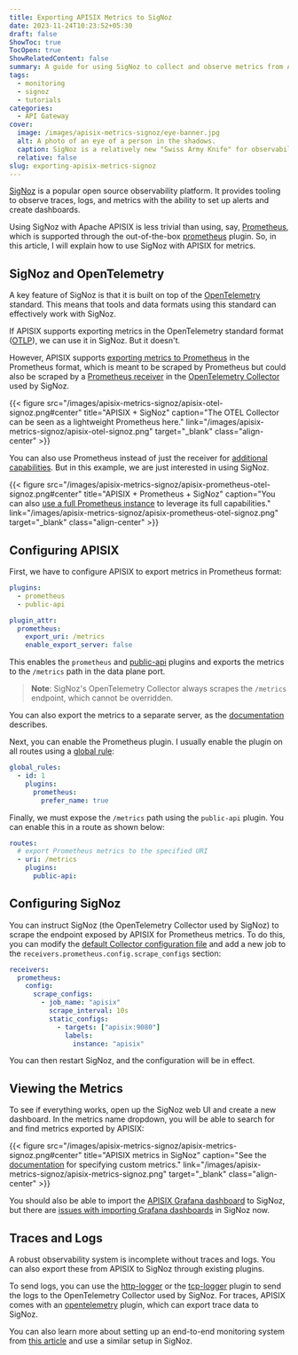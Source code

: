 ```yaml
---
title: Exporting APISIX Metrics to SigNoz
date: 2023-11-24T10:23:52+05:30
draft: false
ShowToc: true
TocOpen: true
ShowRelatedContent: false
summary: A guide for using SigNoz to collect and observe metrics from Apache APISIX.
tags:
  - monitoring
  - signoz
  - tutorials
categories:
  - API Gateway
cover:
  image: /images/apisix-metrics-signoz/eye-banner.jpg
  alt: A photo of an eye of a person in the shadows.
  caption: SigNoz is a relatively new "Swiss Army Knife" for observability.
  relative: false
slug: exporting-apisix-metrics-signoz
---
```


[SigNoz](https://signoz.io/) is a popular open source observability platform. It provides tooling to observe traces, logs, and metrics with the ability to set up alerts and create dashboards.

Using SigNoz with Apache APISIX is less trivial than using, say, [Prometheus](/posts/introduction-to-monitoring-microservices/), which is supported through the out-of-the-box [prometheus](https://apisix.apache.org/docs/apisix/plugins/prometheus/) plugin. So, in this article, I will explain how to use SigNoz with APISIX for metrics.

## SigNoz and OpenTelemetry

A key feature of SigNoz is that it is built on top of the [OpenTelemetry](https://opentelemetry.io/) standard. This means that tools and data formats using this standard can effectively work with SigNoz.

If APISIX supports exporting metrics in the OpenTelemetry standard format ([OTLP](https://opentelemetry.io/docs/specs/otel/protocol/)), we can use it in SigNoz. But it doesn't.

However, APISIX supports [exporting metrics to Prometheus](/posts/introduction-to-monitoring-microservices/#exporting-metrics-from-apisix) in the Prometheus format, which is meant to be scraped by Prometheus but could also be scraped by a [Prometheus receiver](https://signoz.io/docs/userguide/send-metrics/#enable-a-prometheus-receiver) in the [OpenTelemetry Collector](https://opentelemetry.io/docs/collector/) used by SigNoz.

{{< figure src="/images/apisix-metrics-signoz/apisix-otel-signoz.png#center" title="APISIX + SigNoz" caption="The OTEL Collector can be seen as a lightweight Prometheus here." link="/images/apisix-metrics-signoz/apisix-otel-signoz.png" target="_blank" class="align-center" >}}

You can also use Prometheus instead of just the receiver for [additional capabilities](https://github.com/open-telemetry/opentelemetry-collector-contrib/tree/main/receiver/prometheusreceiver#unsupported-features). But in this example, we are just interested in using SigNoz.

{{< figure src="/images/apisix-metrics-signoz/apisix-prometheus-otel-signoz.png#center" title="APISIX + Prometheus + SigNoz" caption="You can also [use a full Prometheus instance](/posts/introduction-to-monitoring-microservices) to leverage its full capabilities." link="/images/apisix-metrics-signoz/apisix-prometheus-otel-signoz.png" target="_blank" class="align-center" >}}

## Configuring APISIX

First, we have to configure APISIX to export metrics in Prometheus format:

```yaml {title="config.yaml"}
plugins:
  - prometheus
  - public-api

plugin_attr:
  prometheus:
    export_uri: /metrics
    enable_export_server: false
```

This enables the `prometheus` and [public-api](https://apisix.apache.org/docs/apisix/plugins/public-api/) plugins and exports the metrics to the `/metrics` path in the data plane port.

> **Note**: SigNoz's OpenTelemetry Collector always scrapes the `/metrics` endpoint, which cannot be overridden.

You can also export the metrics to a separate server, as the [documentation](https://apisix.apache.org/docs/apisix/plugins/prometheus/#api) describes.

Next, you can enable the Prometheus plugin. I usually enable the plugin on all routes using a [global rule](https://apisix.apache.org/docs/apisix/terminology/global-rule/):

```yaml {title="apisix.yaml"}
global_rules:
  - id: 1
    plugins:
      prometheus:
        prefer_name: true
```

Finally, we must expose the `/metrics` path using the `public-api` plugin. You can enable this in a route as shown below:

```yaml {title="apisix.yaml"}
routes:
  # export Prometheus metrics to the specified URI
  - uri: /metrics
    plugins:
      public-api:
```

## Configuring SigNoz

You can instruct SigNoz (the OpenTelemetry Collector used by SigNoz) to scrape the endpoint exposed by APISIX for Prometheus metrics. To do this, you can modify the [default Collector configuration file](https://github.com/SigNoz/signoz/blob/develop/deploy/docker/clickhouse-setup/otel-collector-metrics-config.yaml) and add a new job to the `receivers.prometheus.config.scrape_configs` section:

```yaml {title="otel-collector-metrics-config.yaml"}
receivers:
  prometheus:
    config:
      scrape_configs:
        - job_name: "apisix"
          scrape_interval: 10s
          static_configs:
            - targets: ["apisix:9080"]
              labels:
                instance: "apisix"
```

You can then restart SigNoz, and the configuration will be in effect.

## Viewing the Metrics

To see if everything works, open up the SigNoz web UI and create a new dashboard. In the metrics name dropdown, you will be able to search for and find metrics exported by APISIX:

{{< figure src="/images/apisix-metrics-signoz/apisix-metrics-signoz.png#center" title="APISIX metrics in SigNoz" caption="See the [documentation](https://apisix.apache.org/docs/apisix/plugins/prometheus/#specifying-metrics) for specifying custom metrics." link="/images/apisix-metrics-signoz/apisix-metrics-signoz.png" target="_blank" class="align-center" >}}

You should also be able to import the [APISIX Grafana dashboard](https://grafana.com/grafana/dashboards/11719-apache-apisix/) to SigNoz, but there are [issues with importing Grafana dashboards](https://knowledgebase.signoz.io/t/enabling-import-grafana-json-in-signoz/2K5717) in SigNoz now.

## Traces and Logs

A robust observability system is incomplete without traces and logs. You can also export these from APISIX to SigNoz through existing plugins.

To send logs, you can use the [http-logger](https://apisix.apache.org/docs/apisix/plugins/http-logger/) or the [tcp-logger](https://apisix.apache.org/docs/apisix/plugins/tcp-logger/) plugin to send the logs to the OpenTelemetry Collector used by SigNoz. For traces, APISIX comes with an [opentelemetry](https://apisix.apache.org/docs/apisix/plugins/opentelemetry/) plugin, which can export trace data to SigNoz.

You can also learn more about setting up an end-to-end monitoring system from [this article](/posts/introduction-to-monitoring-microservices/) and use a similar setup in SigNoz.
